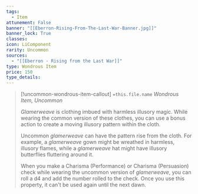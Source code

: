 ```yaml
---
tags:
  - Item
attunement: False
banner: "[[Eberron-Rising-From-The-Last-War-Banner.jpg]]"
banner_lock: True
classes:
icon: LiComponent
rarity: Uncommon
sources:
  - "[[Eberron - Rising from the Last War]]"
type: Wondrous Item
price: 150
type_details: 
---
```

>[!uncommon-wondrous-item-callout] `=this.file.name`
>*Wondrous Item, Uncommon*
>
>*Glamerweave* is clothing imbued with harmless illusory magic. While wearing the common version of these clothes, you can use a bonus action to create a moving illusory pattern within the cloth.
>
>Uncommon *glamerweave* can have the pattern rise from the cloth. For example, a *glamerweave* gown might be wreathed in harmless, illusory flames, while a *glamerweave* hat might have illusory butterflies fluttering around it.
>
>When you make a Charisma (Performance) or Charisma (Persuasion) check while wearing the uncommon version of *glamerweave*, you can roll a d4 and add the number rolled to the check. Once you use this property, it can't be used again until the next dawn.
>
>
